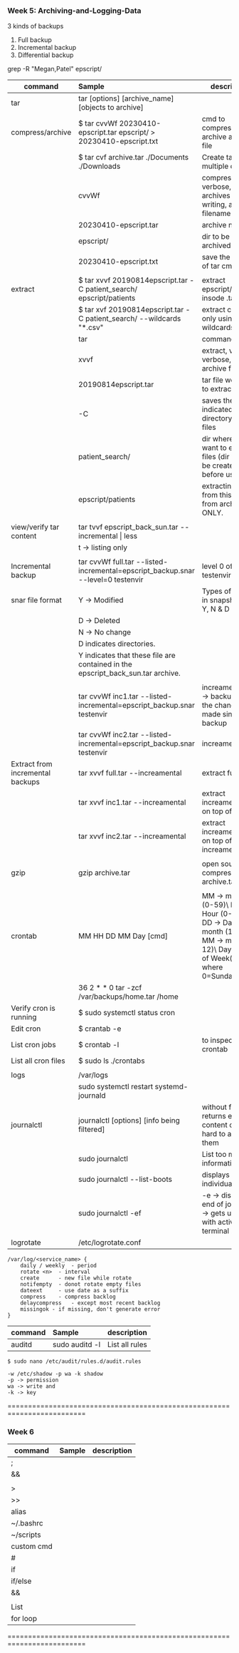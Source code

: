 ### Week 5: Archiving-and-Logging-Data

3 kinds of backups
1. Full backup
2. Incremental backup
3. Differential backup


grep -R "Megan,Patel" epscript/

| command       |    Sample      |       description         |
|---------------|:---------------|---------------------------|
| tar | tar [options] [archive_name] [objects to archive] | 
| compress/archive | $ tar cvvWf 20230410-epscript.tar epscript/ > 20230410-epscript.txt |  cmd to compress / archive a dir or file |
|   | $ tar cvf archive.tar ./Documents ./Downloads | Create tar of multiple dir |
| | cvvWf                       | compress, very verbose, verify archives after writing, archive filename  |
| | 20230410-epscript.tar       | archive name                    |
| | epscript/                   | dir to be archived              |
| | 20230410-epscript.txt       | save the output of tar cmd      |
||||
| extract |$ tar xvvf 20190814epscript.tar -C patient_search/ epscript/patients | extract epscript/patients insode .tar |
| | $ tar xvf 20190814epscript.tar -C patient_search/ --wildcards "*.csv" | extract csv files only using wildcards |
| | tar                   | command                           |
| | xvvf                  | extract, very verbose, flag for archive filename |
| | 20190814epscript.tar  | tar file we want to extract from  |
| | -C                    |  saves the indicated patient directory and its files |
| | patient_search/       |  dir where we want to extract files (dir should be created before use) |
| | epscript/patients     | extracting files from this dir from archive ONLY. |
||||
| view/verify tar content | tar tvvf epscript_back_sun.tar --incremental \| less | |
| | t -> listing only | |
||||
| Incremental backup | tar cvvWf full.tar --listed-incremental=epscript_backup.snar --level=0 testenvir | level 0 of testenvir dir |
| snar file format  | Y ->  Modified |  Types of record in snapshot files: Y, N & D|
| | D -> Deleted | | 
| | N -> No change | |
| | D indicates directories. | | 
| | Y indicates that these file are contained in the epscript_back_sun.tar archive. | |
||||
| | tar cvvWf inc1.tar --listed-incremental=epscript_backup.snar testenvir | increament # 1 -> backup ONLY the changes made since last backup |
| | tar cvvWf inc2.tar --listed-incremental=epscript_backup.snar testenvir | increament # 2 |
| Extract from incremental backups| tar xvvf full.tar  --increamental | extract full tar |
| | tar xvvf inc1.tar --increamental | extract increament # 1 on top of full |
| | tar xvvf inc2.tar --increamental | extract increament # 2 on top of full & increament # 1 |
||||
| gzip  | gzip archive.tar  | open source - to compress tar -> archive.tar.gz |
||||
| crontab       | MM HH DD MM Day [cmd] | MM -> minutes (0-59)\ HH -> Hour (0-23)\ DD -> Day of month (1-31)\ MM -> month(1-12)\ Day -> Day of Week(0-6, where 0=Sunday)| 
| | 36 2 * * 0 tar -zcf /var/backups/home.tar /home |  |
| Verify cron is running | $ sudo systemctl status cron | |
| Edit cron | $ crantab -e |  |without filters returns entire content of logs, hard to analyze them
| List cron jobs | $ crontab -l | to inspect user crontab  |
| List all cron files | $ sudo ls ./crontabs |
||||
| logs          | /var/logs  |  |
| | sudo systemctl restart systemd-journald | | 
| journalctl    | journalctl [options] [info being filtered]  | without filters returns entire content of logs, hard to analyze them |
| | sudo journalctl | List too much information |
| | sudo journalctl --list-boots | displays lines for individual boots | 
| | sudo journalctl -ef | -e -> display end of journal\ f -> gets updated with activities in terminal 2 |
| logrotate | /etc/logrotate.conf | | 
```sudo nano <service_name> 
/var/log/<service_name> {
	daily / weekly	- period
	rotate <n>	- interval  
	create		- new file while rotate
	notifempty	- donot rotate empty files
	dateext		- use date as a suffix
	compress	- compress backlog
	delaycompress	- except most recent backlog
	missingok - if missing, don't generate error
}
```
| command       |    Sample      |       description         |
|---------------|:---------------|---------------------------|
| auditd        | sudo auditd -l | List all rules  |
```
$ sudo nano /etc/audit/rules.d/audit.rules

-w /etc/shadow -p wa -k shadow
-p -> permission
wa -> write and 
-k -> key
```
=========================================================================




### Week 6
| command       |    Sample      |       description         |
|---------------|:--------------:|--------------------------:|
| ;             |   |  |
| &&            |   |  |
| |             |   |  |
| >             |   |  |
| >>            |   |  |
| alias         |   |  |
| ~/.bashrc     |   |  |
| ~/scripts     |   |  |
| custom cmd    |   |  |
| #             |   |  |
| if            |   |  |
| if/else       |   |  |
| &&            |   |  |
| ||            |   |  |
| List          |   |  |
| for loop      |   |  |
=========================================================================